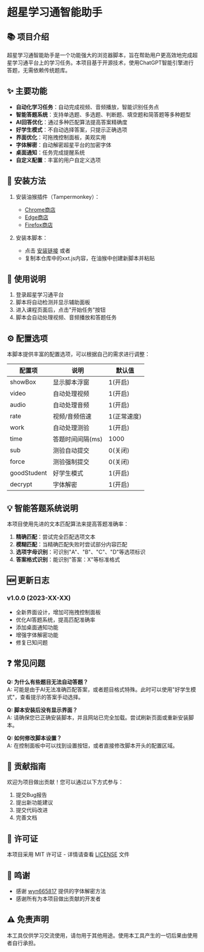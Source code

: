 # 超星学习通智能助手

## 📚 项目介绍

超星学习通智能助手是一个功能强大的浏览器脚本，旨在帮助用户更高效地完成超星学习通平台上的学习任务。本项目基于开源技术，使用ChatGPT智能引擎进行答题，无需依赖传统题库。

## ✨ 主要功能

- **自动化学习任务**：自动完成视频、音频播放，智能识别任务点
- **智能答题系统**：支持单选题、多选题、判断题、填空题和简答题等多种题型
- **AI回答优化**：通过多种匹配算法提高答案精确度
- **好学生模式**：不自动选择答案，只提示正确选项
- **界面优化**：可拖拽控制面板，美观实用
- **字体解密**：自动解密超星平台的加密字体
- **桌面通知**：任务完成提醒系统
- **自定义配置**：丰富的用户自定义选项

## 🚀 安装方法

1. 安装油猴插件（Tampermonkey）：
   - [Chrome商店](https://chrome.google.com/webstore/detail/tampermonkey/dhdgffkkebhmkfjojejmpbldmpobfkfo)
   - [Edge商店](https://microsoftedge.microsoft.com/addons/detail/tampermonkey/iikmkjmpaadaobahmlepeloendndfphd)
   - [Firefox商店](https://addons.mozilla.org/en-US/firefox/addon/tampermonkey/)

2. 安装本脚本：
   - 点击 [安装链接](#) 或者
   - 复制本仓库中的xxt.js内容，在油猴中创建新脚本并粘贴

## 🔧 使用说明

1. 登录超星学习通平台
2. 脚本将自动检测并显示辅助面板
3. 进入课程页面后，点击"开始任务"按钮
4. 脚本会自动处理视频、音频播放和答题任务

## ⚙️ 配置选项

本脚本提供丰富的配置选项，可以根据自己的需求进行调整：

| 配置项 | 说明 | 默认值 |
|-------|------|-------|
| showBox | 显示脚本浮窗 | 1(开启) |
| video | 自动处理视频 | 1(开启) |
| audio | 自动处理音频 | 1(开启) |
| rate | 视频/音频倍速 | 1(正常速度) |
| work | 自动处理测验 | 1(开启) |
| time | 答题时间间隔(ms) | 1000 |
| sub | 测验自动提交 | 0(关闭) |
| force | 测验强制提交 | 0(关闭) |
| goodStudent | 好学生模式 | 1(开启) |
| decrypt | 字体解密 | 1(开启) |

## 💡 智能答题系统说明

本项目使用先进的文本匹配算法来提高答题准确率：

1. **精确匹配**：尝试完全匹配选项文本
2. **模糊匹配**：当精确匹配失败时尝试部分内容匹配
3. **选项字母识别**：可识别"A"、"B"、"C"、"D"等选项标识
4. **答案格式识别**：能识别"答案：X"等标准格式

## 🆕 更新日志

### v1.0.0 (2023-XX-XX)
- 全新界面设计，增加可拖拽控制面板
- 优化AI答题系统，提高匹配准确率
- 添加桌面通知功能
- 增强字体解密功能
- 修复已知问题

## ❓ 常见问题

**Q: 为什么有些题目无法自动答题？**  
A: 可能是由于AI无法准确匹配答案，或者题目格式特殊。此时可以使用"好学生模式"，查看提示的答案手动选择。

**Q: 脚本安装后没有显示界面？**  
A: 请确保您已正确安装脚本，并且网站已完全加载。尝试刷新页面或重新安装脚本。

**Q: 如何修改脚本设置？**  
A: 在控制面板中可以找到设置按钮，或者直接修改脚本开头的配置区域。

## 🤝 贡献指南

欢迎为项目做出贡献！您可以通过以下方式参与：

1. 提交Bug报告
2. 提出新功能建议
3. 提交代码改进
4. 完善文档

## 📄 许可证

本项目采用 MIT 许可证 - 详情请查看 [LICENSE](LICENSE) 文件

## 💖 鸣谢

- 感谢 [wyn665817](https://greasyfork.org/zh-CN/scripts/445007) 提供的字体解密方法
- 感谢所有为本项目做出贡献的开发者

## ⚠️ 免责声明

本工具仅供学习交流使用，请勿用于其他用途。使用本工具产生的一切后果由使用者自行承担。 
